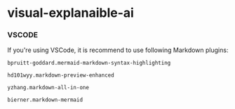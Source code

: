 # visual-explanaible-ai

### VSCODE

If you're using VSCode, it is recommend to use following Markdown plugins:

```
bpruitt-goddard.mermaid-markdown-syntax-highlighting

hd101wyy.markdown-preview-enhanced

yzhang.markdown-all-in-one

bierner.markdown-mermaid
```
